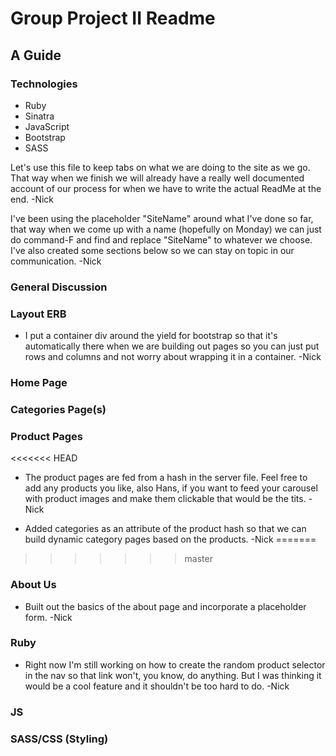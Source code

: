 # Group Project II Readme
## A Guide

### Technologies
* Ruby
* Sinatra
* JavaScript
* Bootstrap
* SASS


Let's use this file to keep tabs on what we are doing to the site as we go. That way when we finish we will already have a really well documented account of our process for when we have to write the actual ReadMe at the end.
	-Nick

I've been using the placeholder "SiteName" around what I've done so far, that way when we come up with a name (hopefully on Monday) we can just do command-F and find and replace "SiteName" to whatever we choose. I've also created some sections below so we can stay on topic in our communication.
	-Nick

### General Discussion

### Layout ERB
* I put a container div around the yield for bootstrap so that it's automatically there when we are building out pages so you can just put rows and columns and not worry about wrapping it in a container.
	-Nick

### Home Page

### Categories Page(s)

### Product Pages
<<<<<<< HEAD
* The product pages are fed from a hash in the server file. Feel free to add any products you like, also Hans, if you want to feed your carousel with product images and make them clickable that would be the tits.
	-Nick

* Added categories as an attribute of the product hash so that we can build dynamic category pages based on the products.
	-Nick
=======
>>>>>>> master

### About Us
* Built out the basics of the about page and incorporate a placeholder form.
	-Nick

### Ruby
* Right now I'm still working on how to create the random product selector in the nav so that link won't, you know, do anything. But I was thinking it would be a cool feature and it shouldn't be too hard to do.
	-Nick

### JS

### SASS/CSS (Styling)